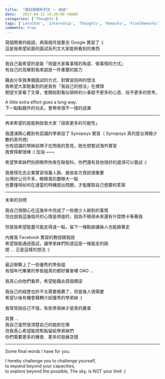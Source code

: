 ```yaml
---
title:  "面試相關系列文 － 結語"
date:   2017-04-15 14:20:00 +0800
categories: ['Thoughts']
tags: ['LetsChat', 'Internship', 'Thoughts', 'Remarks', 'FinalRemarks']
comments: true
---
```


寫個簡單的結語，再兩個月就要去 Google 實習了 :)  
這是我希望前面的面試系列文大家能夠看到的東西

<!--more-->

___

我自己最希望的是能「改變大家看事情的角度、做事情的方式」  
有自己的見解對我來說是一件重要的能力

藉由分享我準備面試的方式、對實習抱持的想法  
我希望大家能看到的是我有「我自己的想法」在裡頭  
期望大家看了文章，會開始對看似瑣碎的小事賦予更多的心思、投予更多的思考。

A little extra effort goes a long way.  
下一點點額外的功夫，會帶來很不一樣的成果

----

再來希望的是能夠啟發大家「探索更多的可能性」

我還滿開心聽到有認識的學弟投了 Synopsys 實習（ Synopsys 真的是台灣極少數的真外商）  
也有認識的學妹前陣子在問我的意見，她也想嘗試海外實習  
我覺得都很棒 :) 加油 ~~~

希望學弟妹們別把眼界拘束在聯發科，你們還有其他很好的選項可以嘗試 :)

我覺得先去企業實習培養人脈、接收各方資訊很重要  
台灣好公司不多，眼睛真的要睜大一點  
也要懂得如何在適當的時機提出問題，才能獲取自己想要的答案

---

未來的目標

我自己很開心在這幾年中完成了一些極少人辦到的事情  
坦白說我這幾個月的心情是徬徨的，因為不曉得未來還有什麼關卡等著我

但是我希望能盡可能走得遠一點，留下一條軌跡讓後人也能跟著走

內推我 Facebook 實習的教授跟我說  
希望我能通過面試，讓學弟妹們知道這是一條能走的路  
摁 ... 正是這樣的想法 :)

---

最近聯繫上了一些優秀的學長姐  
有個年代畢業的學長姐真的都好厲害噢 OAO ...

我真心向他們看齊，希望能藉此搭個橋梁

我自己的經歷也許不太需要推薦了，但是後人很需要  
希望以後有機會藉轉介紹優秀的學弟妹 :)

我常常說自己不強，有些學弟妹才是真的厲害

其實 ...  
我自己當然很清楚自己的能耐在哪  
但我真心希望能把焦點留給學弟妹們  
你們需要更多的機會、更多的發展空間

---

Some final words I have for you.

I hereby challenge you to challenge yourself,  
to expand beyond your capacities,  
to explore beyond the possible, 
The sky, is NOT your limit :)

